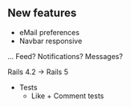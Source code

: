 ## New features

* eMail preferences
* Navbar responsive

... Feed? Notifications? Messages?



Rails 4.2 -> Rails 5

* Tests
  * Like + Comment tests
